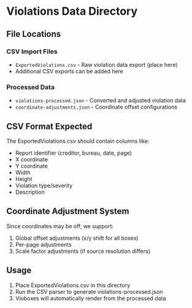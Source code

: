 # Violations Data Directory

## File Locations

### CSV Import Files
- `ExportedViolations.csv` - Raw violation data export (place here)
- Additional CSV exports can be added here

### Processed Data
- `violations-processed.json` - Converted and adjusted violation data
- `coordinate-adjustments.json` - Coordinate offset configurations

## CSV Format Expected

The ExportedViolations.csv should contain columns like:
- Report identifier (creditor, bureau, date, page)
- X coordinate
- Y coordinate  
- Width
- Height
- Violation type/severity
- Description

## Coordinate Adjustment System

Since coordinates may be off, we support:
1. Global offset adjustments (x/y shift for all boxes)
2. Per-page adjustments
3. Scale factor adjustments (if source resolution differs)

## Usage

1. Place ExportedViolations.csv in this directory
2. Run the CSV parser to generate violations-processed.json
3. Vioboxes will automatically render from the processed data
